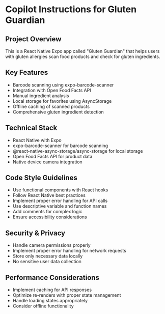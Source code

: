 # Copilot Instructions for Gluten Guardian

<!-- Use this file to provide workspace-specific custom instructions to Copilot. For more details, visit https://code.visualstudio.com/docs/copilot/copilot-customization#_use-a-githubcopilotinstructionsmd-file -->

## Project Overview
This is a React Native Expo app called "Gluten Guardian" that helps users with gluten allergies scan food products and check for gluten ingredients.

## Key Features
- Barcode scanning using expo-barcode-scanner
- Integration with Open Food Facts API
- Manual ingredient analysis
- Local storage for favorites using AsyncStorage
- Offline caching of scanned products
- Comprehensive gluten ingredient detection

## Technical Stack
- React Native with Expo
- expo-barcode-scanner for barcode scanning
- @react-native-async-storage/async-storage for local storage
- Open Food Facts API for product data
- Native device camera integration

## Code Style Guidelines
- Use functional components with React hooks
- Follow React Native best practices
- Implement proper error handling for API calls
- Use descriptive variable and function names
- Add comments for complex logic
- Ensure accessibility considerations

## Security & Privacy
- Handle camera permissions properly
- Implement proper error handling for network requests
- Store only necessary data locally
- No sensitive user data collection

## Performance Considerations
- Implement caching for API responses
- Optimize re-renders with proper state management
- Handle loading states appropriately
- Consider offline functionality
